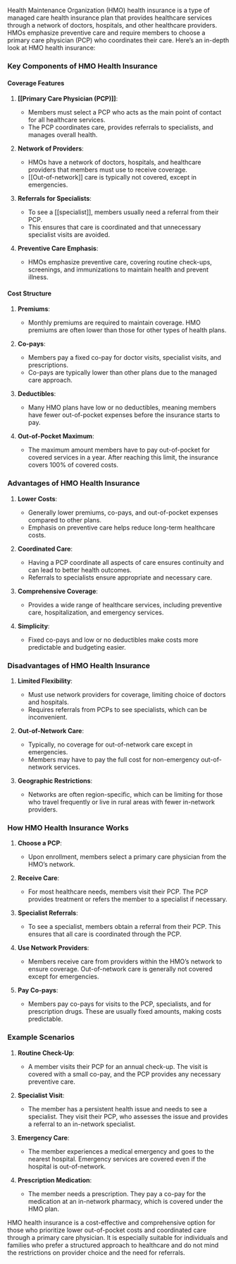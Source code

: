 Health Maintenance Organization (HMO) health insurance is a type of managed care health insurance plan that provides healthcare services through a network of doctors, hospitals, and other healthcare providers. HMOs emphasize preventive care and require members to choose a primary care physician (PCP) who coordinates their care. Here’s an in-depth look at HMO health insurance:

### Key Components of HMO Health Insurance

#### Coverage Features
1. **[[Primary Care Physician (PCP)]]**:
   - Members must select a PCP who acts as the main point of contact for all healthcare services.
   - The PCP coordinates care, provides referrals to specialists, and manages overall health.

2. **Network of Providers**:
   - HMOs have a network of doctors, hospitals, and healthcare providers that members must use to receive coverage.
   - [[Out-of-network]] care is typically not covered, except in emergencies.

3. **Referrals for Specialists**:
   - To see a [[specialist]], members usually need a referral from their PCP.
   - This ensures that care is coordinated and that unnecessary specialist visits are avoided.

4. **Preventive Care Emphasis**:
   - HMOs emphasize preventive care, covering routine check-ups, screenings, and immunizations to maintain health and prevent illness.

#### Cost Structure
1. **Premiums**:
   - Monthly premiums are required to maintain coverage. HMO premiums are often lower than those for other types of health plans.

2. **Co-pays**:
   - Members pay a fixed co-pay for doctor visits, specialist visits, and prescriptions.
   - Co-pays are typically lower than other plans due to the managed care approach.

3. **Deductibles**:
   - Many HMO plans have low or no deductibles, meaning members have fewer out-of-pocket expenses before the insurance starts to pay.

4. **Out-of-Pocket Maximum**:
   - The maximum amount members have to pay out-of-pocket for covered services in a year. After reaching this limit, the insurance covers 100% of covered costs.

### Advantages of HMO Health Insurance
1. **Lower Costs**:
   - Generally lower premiums, co-pays, and out-of-pocket expenses compared to other plans.
   - Emphasis on preventive care helps reduce long-term healthcare costs.

2. **Coordinated Care**:
   - Having a PCP coordinate all aspects of care ensures continuity and can lead to better health outcomes.
   - Referrals to specialists ensure appropriate and necessary care.

3. **Comprehensive Coverage**:
   - Provides a wide range of healthcare services, including preventive care, hospitalization, and emergency services.

4. **Simplicity**:
   - Fixed co-pays and low or no deductibles make costs more predictable and budgeting easier.

### Disadvantages of HMO Health Insurance
1. **Limited Flexibility**:
   - Must use network providers for coverage, limiting choice of doctors and hospitals.
   - Requires referrals from PCPs to see specialists, which can be inconvenient.

2. **Out-of-Network Care**:
   - Typically, no coverage for out-of-network care except in emergencies.
   - Members may have to pay the full cost for non-emergency out-of-network services.

3. **Geographic Restrictions**:
   - Networks are often region-specific, which can be limiting for those who travel frequently or live in rural areas with fewer in-network providers.

### How HMO Health Insurance Works
1. **Choose a PCP**:
   - Upon enrollment, members select a primary care physician from the HMO’s network.
   
2. **Receive Care**:
   - For most healthcare needs, members visit their PCP. The PCP provides treatment or refers the member to a specialist if necessary.
   
3. **Specialist Referrals**:
   - To see a specialist, members obtain a referral from their PCP. This ensures that all care is coordinated through the PCP.

4. **Use Network Providers**:
   - Members receive care from providers within the HMO’s network to ensure coverage. Out-of-network care is generally not covered except for emergencies.

5. **Pay Co-pays**:
   - Members pay co-pays for visits to the PCP, specialists, and for prescription drugs. These are usually fixed amounts, making costs predictable.

### Example Scenarios
1. **Routine Check-Up**:
   - A member visits their PCP for an annual check-up. The visit is covered with a small co-pay, and the PCP provides any necessary preventive care.
   
2. **Specialist Visit**:
   - The member has a persistent health issue and needs to see a specialist. They visit their PCP, who assesses the issue and provides a referral to an in-network specialist.
   
3. **Emergency Care**:
   - The member experiences a medical emergency and goes to the nearest hospital. Emergency services are covered even if the hospital is out-of-network.

4. **Prescription Medication**:
   - The member needs a prescription. They pay a co-pay for the medication at an in-network pharmacy, which is covered under the HMO plan.

HMO health insurance is a cost-effective and comprehensive option for those who prioritize lower out-of-pocket costs and coordinated care through a primary care physician. It is especially suitable for individuals and families who prefer a structured approach to healthcare and do not mind the restrictions on provider choice and the need for referrals.